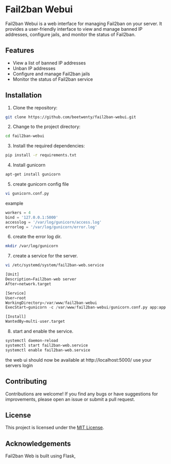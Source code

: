 # Fail2ban Webui

Fail2ban Webui is a web interface for managing Fail2ban on your server. It provides a user-friendly interface to view and manage banned IP addresses, configure jails, and monitor the status of Fail2ban.

## Features

- View a list of banned IP addresses
- Unban IP addresses
- Configure and manage Fail2ban jails
- Monitor the status of Fail2ban service

## Installation

1. Clone the repository:
```bash
git clone https://github.com/beetwenty/fail2ban-webui.git
```
2. Change to the project directory:
```bash
cd fail2ban-webui
```
3. Install the required dependencies:
```bash
pip install -r requirements.txt
```
4. Install gunicorn
```bash
apt-get install gunicorn
```
5. create gunicorn config file
```bash
vi gunicorn.conf.py
```
example
```python
workers = 4
bind = '127.0.0.1:5000'
accesslog = '/var/log/gunicorn/access.log'
errorlog = '/var/log/gunicorn/error.log'
```
6. create the error log dir.
```bash
mkdir /var/log/gunicorn
```
7. create a service for the server.
```bash
vi /etc/systemd/system/fail2ban-web.service
```
```python
[Unit]
Description=Fail2ban-web server
After=network.target

[Service]
User=root
WorkingDirectory=/var/www/fail2ban-webui
ExecStart=gunicorn -c /var/www/fail2ban-webui/gunicorn.conf.py app:app

[Install]
WantedBy=multi-user.target
```
8. start and enable the service.
```bash
systemctl daemon-reload
systemctl start fail2ban-web.service
systemctl enable fail2ban-web.service
```
the web ui should now be available at http://localhost:5000/ use your servers login
## Contributing

Contributions are welcome! If you find any bugs or have suggestions for improvements, please open an issue or submit a pull request.

## License

This project is licensed under the [MIT License](LICENSE).

## Acknowledgements

Fail2ban Web is built using Flask,
